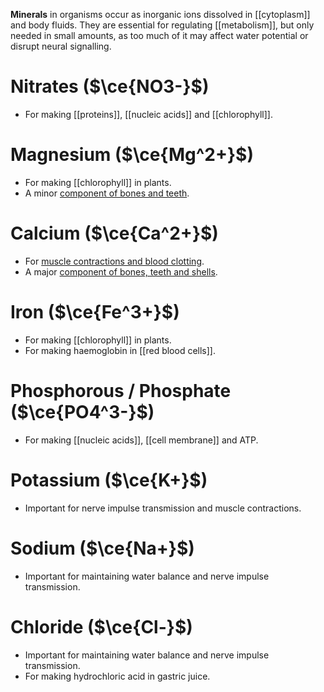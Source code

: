**Minerals** in organisms occur as inorganic ions dissolved in [[cytoplasm]] and body fluids. They are essential for regulating [[metabolism]], but only needed in small amounts, as too much of it may affect water potential or disrupt neural signalling.

# Nitrates ($\ce{NO3-}$)
- For making [[proteins]], [[nucleic acids]] and [[chlorophyll]].

# Magnesium ($\ce{Mg^2+}$)
- For making [[chlorophyll]] in plants.
- A minor <u>component of bones and teeth</u>.

# Calcium ($\ce{Ca^2+}$)
- For <u>muscle contractions and blood clotting</u>.
- A major <u>component of bones, teeth and shells</u>.

# Iron ($\ce{Fe^3+}$)
- For making [[chlorophyll]] in plants.
- For making <span class="hi-blue">haemoglobin</span> in [[red blood cells]].

# Phosphorous / Phosphate ($\ce{PO4^3-}$)
- For making [[nucleic acids]], [[cell membrane]] and ATP.

# Potassium ($\ce{K+}$)
- Important for nerve impulse transmission and muscle contractions.

# Sodium ($\ce{Na+}$)
- Important for maintaining water balance and nerve impulse transmission.

# Chloride ($\ce{Cl-}$)
- Important for maintaining water balance and nerve impulse transmission.
- For making <span class="hi-blue">hydrochloric acid in gastric juice</span>.
